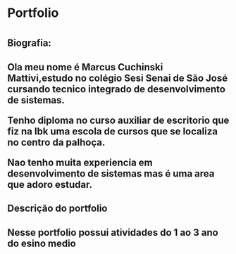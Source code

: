 <h1>Portfolio<h1/>
<h2>Biografia:<h2/>
<p>Ola meu nome é Marcus Cuchinski Mattivi,estudo no colégio Sesi Senai de São José cursando tecnico integrado de desenvolvimento de sistemas.<p/>
<p>Tenho diploma no curso auxiliar de escritorio que fiz na lbk uma escola de cursos que se localiza no centro da palhoça.<p/>
<p>Nao tenho muita experiencia em desenvolvimento de sistemas mas é uma area que adoro estudar.<p/>
<h2>Descrição do portfolio<h2/>
<p>Nesse portfolio possui atividades do 1 ao 3 ano do esino medio<p/>
